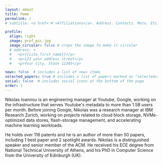 ```yaml
---
layout: about
title: home
permalink: /
# subtitle: <a href='#'>Affiliations</a>. Address. Contacts. Moto. Etc.

profile:
  align: right
  image: prof_pic.jpg
  image_circular: false # crops the image to make it circular
  # address: >
  #   <p>{{site.first_name}}</p>
  #   <p>123 your address street</p>
  #   <p>Your City, State 12345</p>

news: false  # includes a list of news items
selected_papers: true # includes a list of papers marked as "selected={true}"
social: false  # includes social icons at the bottom of the page
order: 1
---
```


Nikolas Ioannou is an engineering manager at Youtube, Google, working on the infrastructure that serves Youtube's metadata to more than 1.5B users per month. Before joining Google, Nikolas was a research manager at IBM Research Zurich, working on projects related to cloud block storage, NVMe-optimized data stores, flash-storage management, and accelerating machine learning workloads.

He holds over 116 patents and he is an author of more than 50 papers, including 1 best paper and 2 spotlight awards. Nikolas is a distinguished speaker and senior member of the ACM. He received his ECE degree from National Technical University of Athens, and his PhD in Computer Science from the University of Edinburgh (UK).
